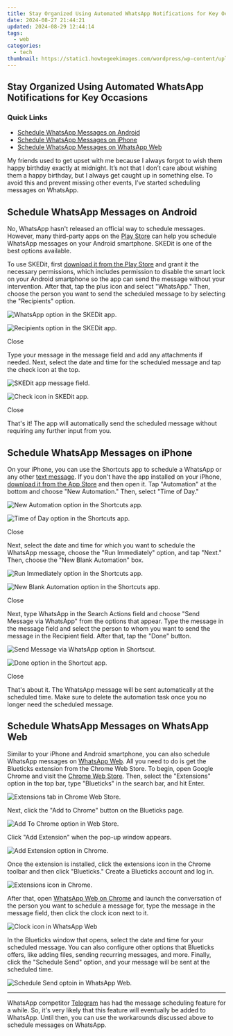 ```yaml
---
title: Stay Organized Using Automated WhatsApp Notifications for Key Occasions
date: 2024-08-27 21:44:21
updated: 2024-08-29 12:44:14
tags:
  - web
categories:
  - tech
thumbnail: https://static1.howtogeekimages.com/wordpress/wp-content/uploads/2024/07/a-hand-holding-a-calendar-and-the-whatsapp-icon.jpg
---
```


## Stay Organized Using Automated WhatsApp Notifications for Key Occasions

### Quick Links

* [Schedule WhatsApp Messages on Android](https://youtube-sure.techidaily.com/024-approved-toddler-tycoon-turned-teen-titan-the-income-of-a-kid-star/)
* [Schedule WhatsApp Messages on iPhone](https://discord-videos.techidaily.com/new-cutting-ties-in-cyberspace-an-exit-strategy-from-discords-for-2024/)
* [Schedule WhatsApp Messages on WhatsApp Web](https://fox-http.techidaily.com/in-2024-visual-learning-tips-for-video-editing-in-schools/)

 My friends used to get upset with me because I always forgot to wish them happy birthday exactly at midnight. It’s not that I don’t care about wishing them a happy birthday, but I always get caught up in something else. To avoid this and prevent missing other events, I’ve started scheduling messages on WhatsApp.

##  Schedule WhatsApp Messages on Android

 No, WhatsApp hasn't released an official way to schedule messages. However, many third-party apps on the [Play Store](https://win-answers.techidaily.com/enhancements-made-in-the-latest-fix-for-football-manager-2020-reliable-performance-guaranteed/) can help you schedule WhatsApp messages on your Android smartphone. SKEDit is one of the best options available.

 To use SKEDit, first [download it from the Play Store](https://www.anrdoezrs.net/links/3607085/type/dlg/sid/UUhtgUeUpU2004171/https://play.google.com/store/apps/details?id=com.codefish.sqedit&hl=en%5FUS) and grant it the necessary permissions, which includes permission to disable the smart lock on your Android smartphone so the app can send the message without your intervention. After that, tap the plus icon and select "WhatsApp." Then, choose the person you want to send the scheduled message to by selecting the "Recipients" option.

![WhatsApp option in the SKEDit app.](https://static1.howtogeekimages.com/wordpress/wp-content/uploads/2024/07/whatsapp-option-in-the-skedit-app.jpg) 

![Recipients option in the SKEDit app.](https://static1.howtogeekimages.com/wordpress/wp-content/uploads/2024/07/recipients-option-in-the-skedit-app.jpg) 

Close 

 Type your message in the message field and add any attachments if needed. Next, select the date and time for the scheduled message and tap the check icon at the top.

![SKEDit app message field.](https://static1.howtogeekimages.com/wordpress/wp-content/uploads/2024/07/skedit-app-message-field.jpg) 

![Check icon in SKEDit app.](https://static1.howtogeekimages.com/wordpress/wp-content/uploads/2024/07/check-icon-on-skedit-app.jpg) 

Close 

 That's it! The app will automatically send the scheduled message without requiring any further input from you.

##  Schedule WhatsApp Messages on iPhone

 On your iPhone, you can use the Shortcuts app to schedule a WhatsApp or any other [text message](https://facebook-video-footage.techidaily.com/updated-enhanced-engagement-with-effective-youtube-video-outros-strategies-for-2024/). If you don't have the app installed on your iPhone, [download it from the App Store](https://apps.apple.com/us/app/shortcuts/id915249334) and then open it. Tap "Automation" at the bottom and choose "New Automation." Then, select "Time of Day."

![New Automation option in the Shortcuts app.](https://static1.howtogeekimages.com/wordpress/wp-content/uploads/2024/07/new-automation-option-in-the-shortcuts-app.jpg) 

![Time of Day option in the Shortcuts app.](https://static1.howtogeekimages.com/wordpress/wp-content/uploads/2024/07/time-of-day-option-in-the-shortcuts-app.jpg) 

Close 

 Next, select the date and time for which you want to schedule the WhatsApp message, choose the "Run Immediately" option, and tap "Next." Then, choose the "New Blank Automation" box.

![Run Immediately option in the Shortcuts app.](https://static1.howtogeekimages.com/wordpress/wp-content/uploads/2024/07/run-immediately-option-in-the-shortcuts-app.jpg) 

![New Blank Automation option in the Shortcuts app.](https://static1.howtogeekimages.com/wordpress/wp-content/uploads/2024/07/new-blank-automation-option-in-the-shortcuts-app.jpg) 

Close 

 Next, type WhatsApp in the Search Actions field and choose "Send Message via WhatsApp" from the options that appear. Type the message in the message field and select the person to whom you want to send the message in the Recipient field. After that, tap the "Done" button.

![Send Message via WhatsApp  option in Shortscut.](https://static1.howtogeekimages.com/wordpress/wp-content/uploads/2024/07/send-message-via-whatsapp-option-in-shortscut.jpg) 

![Done option in the Shortcut app.](https://static1.howtogeekimages.com/wordpress/wp-content/uploads/2024/07/done-option-in-the-shortcut-app.jpg) 

Close 

 That's about it. The WhatsApp message will be sent automatically at the scheduled time. Make sure to delete the automation task once you no longer need the scheduled message.

##  Schedule WhatsApp Messages on WhatsApp Web

 Similar to your iPhone and Android smartphone, you can also schedule WhatsApp messages on [WhatsApp Web](https://fox-that.techidaily.com/dealing-with-iphone-x-troubles-heres-how-you-can-resolve-the-7-biggest-nuisances/). All you need to do is get the Blueticks extension from the Chrome Web Store. To begin, open Google Chrome and visit the [Chrome Web Store](https://chromewebstore.google.com/). Then, select the "Extensions" option in the top bar, type "Blueticks" in the search bar, and hit Enter.

![Extensions tab in Chrome Web Store.](https://static1.howtogeekimages.com/wordpress/wp-content/uploads/2024/07/extensions-tab-in-chrome-web-store.jpg) 

 Next, click the "Add to Chrome" button on the Blueticks page.

![Add To Chrome option in Web Store.](https://static1.howtogeekimages.com/wordpress/wp-content/uploads/2024/07/add-to-chrome-option-in-web-store.jpg) 

 Click "Add Extension" when the pop-up window appears.

![Add Extension option in Chrome.](https://static1.howtogeekimages.com/wordpress/wp-content/uploads/2024/07/add-extension-option-in-chrome.jpg) 

 Once the extension is installed, click the extensions icon in the Chrome toolbar and then click "Blueticks." Create a Blueticks account and log in.

![Extensions icon in Chrome.](https://static1.howtogeekimages.com/wordpress/wp-content/uploads/2024/07/extensions-icon-in-chrome.jpg) 

 After that, open [WhatsApp Web on Chrome](https://web.whatsapp.com/) and launch the conversation of the person you want to schedule a message for, type the message in the message field, then click the clock icon next to it.

![Clock icon in WhatsApp Web](https://static1.howtogeekimages.com/wordpress/wp-content/uploads/2024/07/clock-icon-in-whatsapp-web-1.jpg) 

 In the Blueticks window that opens, select the date and time for your scheduled message. You can also configure other options that Blueticks offers, like adding files, sending recurring messages, and more. Finally, click the "Schedule Send" option, and your message will be sent at the scheduled time.

![Schedule Send optoin in WhatsApp Web.](https://static1.howtogeekimages.com/wordpress/wp-content/uploads/2024/07/schedule-send-optoin-in-whatsapp-web.jpg) 

---

 WhatsApp competitor [Telegram](https://android-location-track.techidaily.com/in-2024-ways-to-stop-parent-tracking-your-realme-12plus-5g-drfone-by-drfone-virtual-android/) has had the message scheduling feature for a while. So, it's very likely that this feature will eventually be added to WhatsApp. Until then, you can use the workarounds discussed above to schedule messages on WhatsApp.

<ins class="adsbygoogle"
     style="display:block"
     data-ad-format="autorelaxed"
     data-ad-client="ca-pub-7571918770474297"
     data-ad-slot="1223367746"></ins>



<ins class="adsbygoogle"
     style="display:block"
     data-ad-client="ca-pub-7571918770474297"
     data-ad-slot="8358498916"
     data-ad-format="auto"
     data-full-width-responsive="true"></ins>
